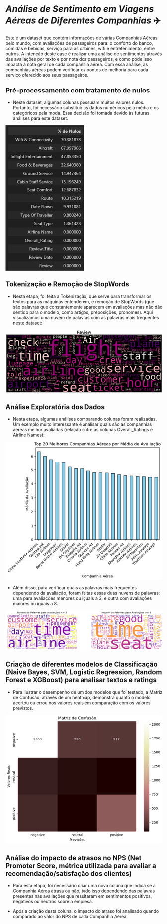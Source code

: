 # *Análise de Sentimento em Viagens Aéreas de Diferentes Companhias* ✈️

Este é um dataset que contém informações de várias Companhias Aéreas pelo mundo, com avaliações de passageiros para: o conforto do banco, comidas e bebidas, serviço para as cabines, wifi e entretenimento, entre outros. A intenção deste case é realizar uma análise de sentimentos através das avaliações por texto e por nota dos passageiros, e como pode isso impacta a nota geral de cada companhia aérea. Com essa análise, as companhias aéreas podem verificar os pontos de melhoria para cada serviço oferecido aos seus passageiros.

## **Pré-processamento com tratamento de nulos**
* Neste dataset, algumas colunas possuíam muitos valores nulos. Portanto, foi necessário substituir os dados numéricos pela média e os categóricos pela moda. Essa decisão foi tomada devido às futuras análises para este dataset.

![alt text](nulos.png)

## **Tokenização e Remoção de StopWords**

* Nesta etapa, foi feita a Tokenização, que serve para transformar os textos para as máquinas entenderem, e remoção de StopWords (que são palavras que constantemente aparecem em avaliações mas não dão sentido para o modelo, como artigos, preposições, pronomes). Aqui visualizamos uma nuvem de palavras com as palavras mais frequentes neste dataset:

![alt text](review.png)

## **Análise Exploratória dos Dados**

* Nesta etapa, algumas análises comparando colunas foram realizadas. Um exemplo muito interessante é analisar quais são as companhias aéreas melhor avaliadas (relação entre as colunas Overall_Ratings e Airline Names):

![alt text](top20.png)

* Além disso, para verificar quais as palavras mais frequentes dependendo da avaliação, foram feitas essas duas nuvens de palavras: uma para avaliações menores ou iguais a 3, e outra com avaliações maiores ou iguais a 8.

![alt text](wordcloud.png)

## **Criação de diferentes modelos de Classificação (Naive Bayes, SVM, Logistic Regression, Random Forest e XGBoost) para analisar textos e ratings** 

* Para ilustrar o desempenho de um dos modelos que foi testado, a Matriz de Confusão, através de um heatmap, demonstra quanto o modelo acertou ou errou nos valores reais em comparação com os valores previstos.

![alt text](confusion.png)

## **Análise do impacto de atrasos no NPS (Net Promoter Score, métrica utilizada para avaliar a recomendação/satisfação dos clientes)**

* Para esta etapa, foi necessário criar uma nova coluna que indica se a Companhia Aérea atrasa ou não, tudo isso dependendo das palavras presentes nas avaliações que resultaram em sentimentos positivos, negativos ou neutros sobre a empresa. 

* Após a criação desta coluna, o impacto do atraso foi analisado quando comparado ao valor do NPS de cada Companhia Aérea. 
